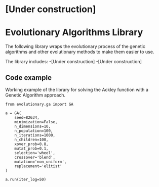 # [Under construction]

# Evolutionary Algorithms Library

The following library wraps the evolutionary process of the genetic algorithms and other evolutionary methods to make them easier to use. 

The library includes:
-[Under construction]
-[Under construction]

## Code example
Working example of the library for solving the Ackley function with a Genetic Algorithm approach.
    
    from evolutionary.ga import GA

    a = GA(
        seed=82634,
        minimization=False,
        n_dimensions=10,
        n_population=100,
        n_iterations=1000,
        n_children=100,
        xover_prob=0.8,
        mutat_prob=0.1,
        selection='wheel',
        crossover='blend',
        mutation='non_uniform',
        replacement='elitist'
    )

    a.run(iter_log=50)
 







